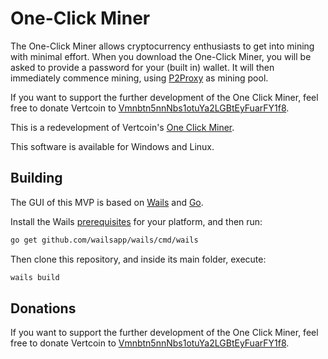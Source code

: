 # One-Click Miner

The One-Click Miner allows cryptocurrency enthusiasts to get into mining with minimal effort. When you download the One-Click Miner, you will be asked to provide a password for your (built in) wallet. It will then immediately commence mining, using [P2Proxy](https://p2proxy.vertcoin.org) as mining pool. 

If you want to support the further development of the One Click Miner, feel free to donate Vertcoin to [Vmnbtn5nnNbs1otuYa2LGBtEyFuarFY1f8](https://insight.vertcoin.org/address/Vmnbtn5nnNbs1otuYa2LGBtEyFuarFY1f8).

This is a redevelopment of Vertcoin's [One Click Miner](https://github.com/vertcoin-project/one-click-miner).

This software is available for Windows and Linux.

## Building

The GUI of this MVP is based on [Wails](https://wails.app) and [Go](https://golang.org/).

Install the Wails [prerequisites](https://wails.app/home.html#prerequisites) for your platform, and then run:

```bash
go get github.com/wailsapp/wails/cmd/wails
```

Then clone this repository, and inside its main folder, execute:

```bash
wails build
```

## Donations

If you want to support the further development of the One Click Miner, feel free to donate Vertcoin to [Vmnbtn5nnNbs1otuYa2LGBtEyFuarFY1f8](https://insight.vertcoin.org/address/Vmnbtn5nnNbs1otuYa2LGBtEyFuarFY1f8).